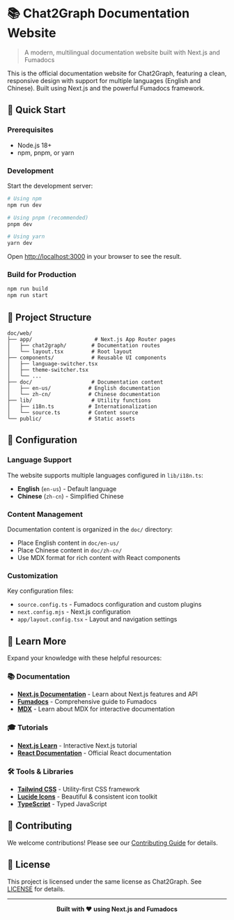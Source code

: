# 📚 Chat2Graph Documentation Website

> A modern, multilingual documentation website built with Next.js and Fumadocs

This is the official documentation website for Chat2Graph, featuring a clean, responsive design with support for multiple languages (English and Chinese). Built using Next.js and the powerful Fumadocs framework.

## 🚀 Quick Start

### Prerequisites

- Node.js 18+ 
- npm, pnpm, or yarn

### Development

Start the development server:

```bash
# Using npm
npm run dev

# Using pnpm (recommended)
pnpm dev

# Using yarn
yarn dev
```

Open [http://localhost:3000](http://localhost:3000) in your browser to see the result.

### Build for Production

```bash
npm run build
npm run start
```

## 📁 Project Structure

```
doc/web/
├── app/                    # Next.js App Router pages
│   ├── chat2graph/        # Documentation routes
│   └── layout.tsx         # Root layout
├── components/            # Reusable UI components
│   ├── language-switcher.tsx
│   ├── theme-switcher.tsx
│   └── ...
├── doc/                   # Documentation content
│   ├── en-us/            # English documentation
│   └── zh-cn/            # Chinese documentation
├── lib/                   # Utility functions
│   ├── i18n.ts           # Internationalization
│   └── source.ts         # Content source
└── public/               # Static assets
```

## 🔧 Configuration

### Language Support

The website supports multiple languages configured in `lib/i18n.ts`:

- **English** (`en-us`) - Default language
- **Chinese** (`zh-cn`) - Simplified Chinese

### Content Management

Documentation content is organized in the `doc/` directory:

- Place English content in `doc/en-us/`
- Place Chinese content in `doc/zh-cn/`
- Use MDX format for rich content with React components

### Customization

Key configuration files:

- `source.config.ts` - Fumadocs configuration and custom plugins
- `next.config.mjs` - Next.js configuration
- `app/layout.config.tsx` - Layout and navigation settings

## 📖 Learn More

Expand your knowledge with these helpful resources:

### 📚 Documentation

- **[Next.js Documentation](https://nextjs.org/docs)** - Learn about Next.js features and API
- **[Fumadocs](https://fumadocs.vercel.app)** - Comprehensive guide to Fumadocs
- **[MDX](https://mdxjs.com/)** - Learn about MDX for interactive documentation

### 🎓 Tutorials

- **[Next.js Learn](https://nextjs.org/learn)** - Interactive Next.js tutorial
- **[React Documentation](https://react.dev/)** - Official React documentation

### 🛠️ Tools & Libraries

- **[Tailwind CSS](https://tailwindcss.com/)** - Utility-first CSS framework
- **[Lucide Icons](https://lucide.dev/)** - Beautiful & consistent icon toolkit
- **[TypeScript](https://www.typescriptlang.org/)** - Typed JavaScript

## 🤝 Contributing

We welcome contributions! Please see our [Contributing Guide](../../CONTRIBUTING.md) for details.

## 📄 License

This project is licensed under the same license as Chat2Graph. See [LICENSE](../../LICENSE) for details.

---

<div align="center">
  <strong>Built with ❤️ using Next.js and Fumadocs</strong>
</div>
